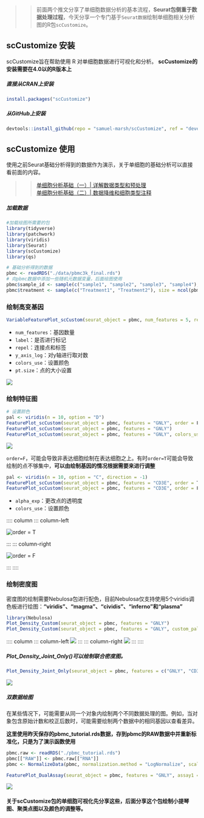>> 前面两个推文分享了单细胞数据分析的基本流程，**Seurat包侧重于数据处理过程**，今天分享一个专门基于`Seurat数据`绘制单细胞相关分析图的R包`scCustomize`。


## scCustomize 安装
scCustomize旨在帮助使用 R 对单细胞数据进行可视化和分析。
**scCustomize的安装需要在4.0以的R版本上**

##### 直接从CRAN上安装
```r
install.packages("scCustomize")
```

##### 从GitHub上安装
```r
devtools::install_github(repo = "samuel-marsh/scCustomize", ref = "develop")
```

## scCustomize 使用

使用之前Seurat基础分析得到的数据作为演示，关于单细胞的基础分析可以直接看前面的内容。

>> [单细胞分析基础（一）| 详解数据类型和预处理](https://mp.weixin.qq.com/s?__biz=Mzg2NjYzNjQ4Ng==&mid=2247486603&idx=1&sn=0dfa6227358de081ccb45717987cf723&chksm=ce468b22f9310234fe5d4ecd478e69bb8f3cff0a64da151c080c1d34ae69d94b2de47c78c5d8&token=1105195915&lang=zh_CN#rd)              
[单细胞分析基础（二）| 数据降维和细胞类型注释](https://mp.weixin.qq.com/s?__biz=Mzg2NjYzNjQ4Ng==&mid=2247486644&idx=1&sn=7be5e4d55eeea6e65ff1f2e8e3f9f457&chksm=ce468b1df931020b82e7aa5c55569b75c10833a4e0e1765a35b546e8903ee8ff75249d51387e&token=1105195915&lang=zh_CN#rd)

##### 加载数据
```r
#加载绘图所需要的包
library(tidyverse)
library(patchwork)
library(viridis)
library(Seurat)
library(scCustomize)
library(qs)

# 基础分析得到的数据
pbmc <- readRDS("./data/pbmc3k_final.rds")
# 向pbmc数据中添加一些随机元数据变量，后面绘图使用
pbmc$sample_id <- sample(c("sample1", "sample2", "sample3", "sample4"), size = ncol(pbmc),replace = TRUE)
pbmc$treatment <- sample(c("Treatment1", "Treatment2"), size = ncol(pbmc),replace = TRUE)
```

### 绘制高变基因
```r
VariableFeaturePlot_scCustom(seurat_object = pbmc, num_features = 5, repel = TRUE, pt.size = 1, y_axis_log = TRUE, label = TRUE,colors_use = c("blue","red"))
```
- `num_features`：基因数量
- `label`：是否进行标记
- `repel`：连接点和标签
- `y_axis_log`：对y轴进行取对数
- `colors_use`：设置颜色
- `pt.size`：点的大小设置

![](https://files.mdnice.com/user/23696/b3bf6201-8487-4d92-b905-45de4bdda912.png)

### 绘制特征图
```r
# 设置颜色
pal <- viridis(n = 10, option = "D")
FeaturePlot_scCustom(seurat_object = pbmc, features = "GNLY", order = F)
FeaturePlot_scCustom(seurat_object = pbmc, features = "GNLY")
FeaturePlot_scCustom(seurat_object = pbmc, features = "GNLY", colors_use = pal)
```
![](https://files.mdnice.com/user/23696/6044beff-3bbe-4e52-bab2-2262de6fa94d.png)

`order=F`，可能会导致非表达细胞绘制在表达细胞之上。有时`order=T`可能会导致绘制的点不够集中，**可以由绘制基因的情况根据需要来进行调整**
```r
pal <- viridis(n = 10, option = "C", direction = -1)
FeaturePlot_scCustom(seurat_object = pbmc, features = "CD3E", order = T,alpha_exp = 0.75,colors_use = pal)
FeaturePlot_scCustom(seurat_object = pbmc, features = "CD3E", order = F,alpha_exp = 0.75,colors_use = pal)
```

- `alpha_exp`：更改点的透明度
- `colors_use`：设置颜色

:::: column
::: column-left

![order = T](https://files.mdnice.com/user/23696/f28e43c7-ee8e-47a8-88a5-3c0f409e479d.png)

:::
::: column-right

![order = F](https://files.mdnice.com/user/23696/f5d10fbd-d621-4b00-b06f-302e23e383fa.png)

:::
::::

### 绘制密度图
密度图的绘制需要Nebulosa包进行配色，目前Nebulosa仅支持使用5个viridis调色板进行绘图：**“viridis”、“magma”、“cividis”、“inferno”和“plasma”**

```r
library(Nebulosa)
Plot_Density_Custom(seurat_object = pbmc, features = "GNLY")
Plot_Density_Custom(seurat_object = pbmc, features = "GNLY", custom_palette = PurpleAndYellow(),)
```

:::: column
::: column-left
![](https://files.mdnice.com/user/23696/164d7464-ea6b-49e9-b21f-62ceef39996b.png)
:::
::: column-right
![](https://files.mdnice.com/user/23696/096a5ff4-64bb-44ba-95ce-38a2f117c5db.png)
:::
::::

##### Plot_Density_Joint_Only()可以绘制联合密度图。

```r
Plot_Density_Joint_Only(seurat_object = pbmc, features = c("GNLY", "CD3E"))
```

![](https://files.mdnice.com/user/23696/0b429ea0-6564-4bcb-976d-19793ec16348.png)

##### 双数据绘图
在某些情况下，可能需要从同一个对象内绘制两个不同数据处理的图。例如，当对象包含原始计数和校正后数时，可能需要绘制两个数据中的相同基因以查看差异。

**这里使用昨天保存的pbmc_tutorial.rds数据，存到pbmc的RAW数据中并重新标准化，只是为了演示函数使用**
```r
pbmc.raw <- readRDS("./pbmc_tutorial.rds")
pbmc[["RAW"]] <- pbmc.raw[["RNA"]]
pbmc <- NormalizeData(pbmc, normalization.method = "LogNormalize", scale.factor = 100000,assay = "RAW")

FeaturePlot_DualAssay(seurat_object = pbmc, features = "GNLY", assay1 = "RNA", assay2 = "RAW")
```

![](https://files.mdnice.com/user/23696/8af0e990-ec30-4ef8-89f0-59bf700052a2.png)


#### 关于scCustomize包的单细胞可视化先分享这些，后面分享这个包绘制小提琴图、聚类点图以及颜色的调整等。



